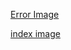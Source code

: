 [Error Image](https://www.bing.com/images/search?view=detailV2&ccid=ylyWZM%2BL&id=41728FEEF25A462997BB406E0B9B4FFAF273D8CA&thid=OIP.ylyWZM-LHsy!_aBwDdBRAXAHaFj&mediaurl=https%3A%2F%2Fimages-na.ssl-images-amazon.com%2Fimages%2FS%2Fpv-target-images%2Fd17ce1b0f079aee89dd3e2ac7b98eca90c261babe41b02f05503317d6be4d862._RI_V_TTW_.jpg&cdnurl=https%3A%2F%2Fth.bing.com%2Fth%2Fid%2FR.ca5c9664cf8b1eccbf681c037414405c%3Frik%3Dythz8vpPmwtuQA%26pid%3DImgRaw%26r%3D0&exph=1920&expw=2560&q=h2o+just+add+water+cast&simid=608045251037501912&form=IRPRST&ck=F95E1F695ED46DF4A3CB5E580445910B&selectedindex=10&itb=0&ajaxhist=0&ajaxserp=0&vt=0&sim=11)

[index image](https://www.pinterest.com/pin/497647827554672380/)